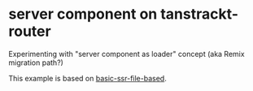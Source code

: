 # server component on tanstrackt-router

Experimenting with "server component as loader" concept (aka Remix migration path?)

This example is based on [basic-ssr-file-based](https://github.com/TanStack/router/tree/05941e5ef2b7d2776e885cf473fdcc3970548b22/examples/react/basic-ssr-file-based).
